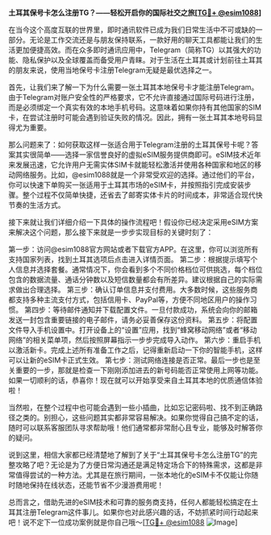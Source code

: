 **土耳其保号卡怎么注册TG？——轻松开启你的国际社交之旅[[TG💪+ @esim1088](https://t.me/s/esim1088)]**

在当今这个高度互联的世界里，即时通讯软件已成为我们日常生活中不可或缺的一部分。无论是工作交流还是与朋友保持联系，一款好用的聊天工具都能让我们的生活更加便捷高效。而在众多即时通讯应用中，Telegram（简称TG）以其强大的功能、隐私保护以及全球覆盖而备受用户青睐。对于生活在土耳其或计划前往土耳其的朋友来说，使用当地保号卡注册Telegram无疑是最优选择之一。

首先，让我们来了解一下为什么需要一张土耳其本地保号卡才能注册Telegram。由于Telegram对账户安全性的严格要求，它不允许直接通过国际号码进行注册，而是必须绑定一个真实有效的本地手机号码。这意味着如果你持有其他国家的SIM卡，在尝试注册时可能会遇到验证失败的情况。因此，拥有一张土耳其本地号码显得尤为重要。

那么问题来了：如何获取这样一张适合用于Telegram注册的土耳其保号卡呢？答案其实很简单——选择一家信誉良好的虚拟eSIM服务提供商即可。eSIM技术近年来发展迅速，它允许用户无需实体SIM卡就能轻松激活并使用各种国家和地区的移动网络服务。比如，@esim1088就是一个非常受欢迎的选择。通过他们的平台，你可以快速下单购买一张适用于土耳其市场的eSIM卡，并按照指引完成安装步骤。整个过程不仅简单快捷，还省去了邮寄实体卡片的时间成本，非常适合现代快节奏的生活方式。

接下来就让我们详细介绍一下具体的操作流程吧！假设你已经决定采用eSIM方案来解决这个问题，那么接下来就是一步步实现目标的关键时刻了：

第一步：访问@esim1088官方网站或者下载官方APP。在这里，你可以浏览所有支持国家列表，找到土耳其选项后点击进入详情页面。
第二步：根据提示填写个人信息并选择套餐。通常情况下，你会看到多个不同价格档位可供挑选，每个档位包含的数据流量、通话分钟数以及短信数量都会有所差异。建议根据自己的实际需求做出合理选择。
第三步：确认订单信息并支付费用。大多数时候，这些服务商都支持多种主流支付方式，包括信用卡、PayPal等，方便不同地区用户的操作习惯。
第四步：等待邮件通知并下载配置文件。一旦付款成功，系统会向你的邮箱发送一封包含重要链接的电子邮件，请务必妥善保存这份资料。
第五步：将配置文件导入手机设置中。打开设备上的“设置”应用，找到“蜂窝移动网络”或者“移动网络”的相关菜单项，然后按照屏幕指示一步步完成导入动作。
第六步：重启手机以激活新卡。完成上述所有准备工作之后，记得重新启动一下你的智能手机，这样可以让新的eSIM卡正式生效。
第七步：测试网络连接是否正常。最后一步也是至关重要的一步，那就是检查一下刚刚添加进去的新号码能否正常使用上网等功能。如果一切顺利的话，恭喜你！现在就可以开始享受来自土耳其本地的优质通信体验啦！

当然啦，在整个过程中也可能会遇到一些小插曲，比如忘记密码啦、找不到正确路径之类的。别担心，这些问题其实都非常容易解决。如果你觉得自己搞不定的话，随时可以联系客服团队寻求帮助哦！他们通常都非常耐心且专业，能够及时解答你的疑问。

说到这里，相信大家都已经清楚地了解到了关于“土耳其保号卡怎么注册TG”的完整攻略了吧？无论是为了方便日常沟通还是满足特定场合下的特殊需求，这都是非常值得尝试的一种方法。尤其是在旅行期间，一张本地化的eSIM卡不仅能让你随时随地保持在线状态，还能节省不少漫游费用呢！

总而言之，借助先进的eSIM技术和可靠的服务商支持，任何人都能轻松搞定在土耳其注册Telegram这件事儿。如果你也对此感兴趣的话，不妨抓紧时间行动起来吧！说不定下一位成功案例就是你自己哦～[[TG💪+ @esim1088](https://t.me/s/esim1088) ![Image](https://i.postimg.cc/4NQfJmqS/Snipaste-2025-05-13-00-14-12.png)]